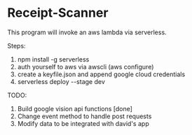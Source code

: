 # Receipt-Scanner

This program will invoke an aws lambda via serverless.

Steps:
1. npm install -g serverless 
2. auth yourself to aws via awscli (aws configure)
3. create a keyfile.json and append google cloud credentials
4. serverless deploy --stage dev


TODO:
1. Build google vision api functions [done]
2. Change event method to handle post requests
3. Modify data to be integrated with david's app